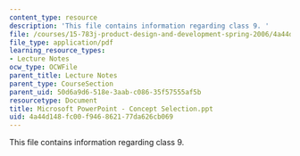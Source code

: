 ```yaml
---
content_type: resource
description: 'This file contains information regarding class 9. '
file: /courses/15-783j-product-design-and-development-spring-2006/4a44d148fc00f946862177da626cb069_cls9_cncpt_sel_6.pdf
file_type: application/pdf
learning_resource_types:
- Lecture Notes
ocw_type: OCWFile
parent_title: Lecture Notes
parent_type: CourseSection
parent_uid: 50d6a9d6-518e-3aab-c086-35f57555af5b
resourcetype: Document
title: Microsoft PowerPoint - Concept Selection.ppt
uid: 4a44d148-fc00-f946-8621-77da626cb069
---
```

This file contains information regarding class 9. 